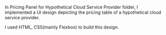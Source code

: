 <p>In Pricing Panel for Hypothetical Cloud Service Provider folder, I implemented a UI design depicting the pricing table of a hypothetical cloud service provider.<p>

I used HTML, CSS(mainly Flexbox) to build this design. 
